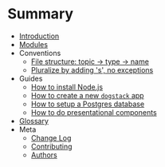 # Summary

- [Introduction](readme.md)
- [Modules](modules.md)
- Conventions
  - [File structure: topic -> type -> name](conventions/file-structure.md)
  - [Pluralize by adding 's', no exceptions](conventions/plurals.md)
- Guides
  - [How to install Node.js](guides/how-to-install-js.md)
  - [How to create a new `dogstack` app](guides/how-to-create-app.md)
  - [How to setup a Postgres database](guides/how-to-setup-sql-db.md)
  - [How to do presentational components](guides/how-to-do-presentational-components.md)
- [Glossary](glossary.md)
- Meta
  - [Change Log](changelog.md)
  - [Contributing](contributing.md)
  - [Authors](authors.md)
